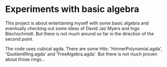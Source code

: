 # Experiments with basic algebra

This project is about entertaining myself with some basic algebra and eventually checking out some ideas of David Jaz Myers and Ingo Blechschmidt.
But there is not much around so far in the direction of the second point.

The code uses cubical agda. There are some Hits: 'HornerPolynomial.agda', 'QuotientRing.agda' and 'FreeAlgebra.agda'. But there is not much proven about those rings...

